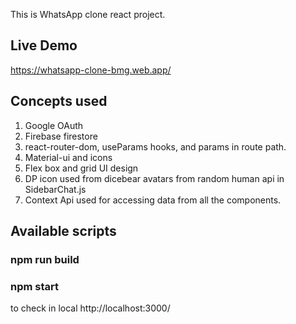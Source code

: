 This is WhatsApp clone react project.

## Live Demo

https://whatsapp-clone-bmg.web.app/

## Concepts used

1. Google OAuth
2. Firebase firestore
3. react-router-dom, useParams hooks, and params in route path.
4. Material-ui and icons
5. Flex box and grid UI design
6. DP icon used from dicebear avatars from random human api in SidebarChat.js
7. Context Api used for accessing data from all the components.

## Available scripts

### npm run build

### npm start

to check in local http://localhost:3000/
